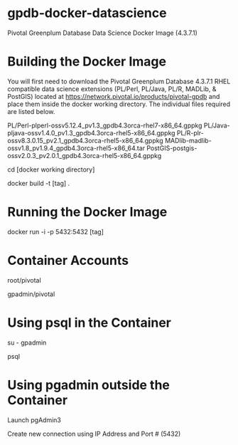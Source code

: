 # gpdb-docker-datascience
Pivotal Greenplum Database Data Science Docker Image (4.3.7.1)

# Building the Docker Image
You will first need to download the Pivotal Greenplum Database 4.3.7.1 RHEL compatible data science extensions (PL/Perl, PL/Java, PL/R, MADLib, & PostGIS) located at https://network.pivotal.io/products/pivotal-gpdb and place them inside the docker working directory. The individual files required are listed below. 

PL/Perl-plperl-ossv5.12.4_pv1.3_gpdb4.3orca-rhel7-x86_64.gppkg
PL/Java-pljava-ossv1.4.0_pv1.3_gpdb4.3orca-rhel5-x86_64.gppkg
PL/R-plr-ossv8.3.0.15_pv2.1_gpdb4.3orca-rhel5-x86_64.gppkg
MADlib-madlib-ossv1.8_pv1.9.4_gpdb4.3orca-rhel5-x86_64.tar
PostGIS-postgis-ossv2.0.3_pv2.0.1_gpdb4.3orca-rhel5-x86_64.gppkg

cd [docker working directory]

docker build -t [tag] .

# Running the Docker Image
docker run -i -p 5432:5432 [tag]

# Container Accounts
root/pivotal

gpadmin/pivotal

# Using psql in the Container
su - gpadmin

psql

# Using pgadmin outside the Container
Launch pgAdmin3

Create new connection using IP Address and Port # (5432)

